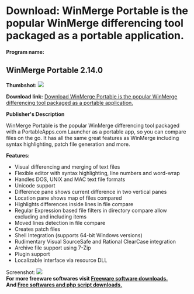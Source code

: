 # Download: WinMerge Portable is the popular WinMerge differencing tool packaged as a portable application.

**Program name:**

## WinMerge Portable 2.14.0

  
**Thumbshot:** ![](http://www.freewarefiles.com/screenshot/winmerge_md.jpg)   
  
**Download link:** [Download WinMerge Portable is the popular WinMerge differencing tool packaged as a portable application.](http://freesoftwares.boysofts.com/WinMerge-Portable_program_39375.html)  
  


**Publisher's Description**  
  


WinMerge Portable is the popular WinMerge differencing tool packaged with a PortableApps.com Launcher as a portable app, so you can compare files on the go. It has all the same great features as WinMerge including syntax highlighting, patch file generation and more. 

**Features:**

  * Visual differencing and merging of text files 
  * Flexible editor with syntax highlighting, line numbers and word-wrap 
  * Handles DOS, UNIX and MAC text file formats 
  * Unicode support 
  * Difference pane shows current difference in two vertical panes 
  * Location pane shows map of files compared 
  * Highlights differences inside lines in file compare 
  * Regular Expression based file filters in directory compare allow excluding and including items 
  * Moved lines detection in file compare 
  * Creates patch files 
  * Shell Integration (supports 64-bit Windows versions) 
  * Rudimentary Visual SourceSafe and Rational ClearCase integration 
  * Archive file support using 7-Zip 
  * Plugin support 
  * Localizable interface via resource DLL 

  
  
Screenshot: ![](http://www.freewarefiles.com/screenshot/winmerge.jpg)   
**For more freeware softwares visit [Freeware software downloads.](http://freesoftwares.boysofts.com/)**   
**And [Free softwares and php script downloads.](http://www.boysofts.com/)**
